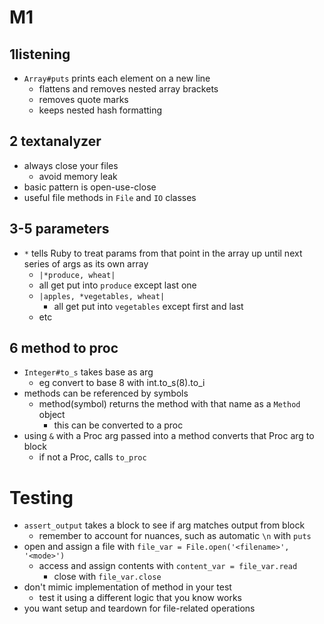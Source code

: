 # M1
## 1listening
- `Array#puts` prints each element on a new line
  - flattens and removes nested array brackets
  - removes quote marks
  - keeps nested hash formatting
## 2 textanalyzer
- always close your files
  - avoid memory leak
- basic pattern is open-use-close
- useful file methods in `File` and `IO` classes

## 3-5 parameters
- `*` tells Ruby to treat params from that point in the array up until next series of args as its own array
  -  `|*produce, wheat|`
    - all get put into `produce` except last one
  - `|apples, *vegetables, wheat|`
    - all get put into `vegetables` except first and last
  - etc
## 6 method to proc
- `Integer#to_s` takes base as arg
  - eg convert to base 8 with int.to_s(8).to_i
- methods can be referenced by symbols
  - method(symbol) returns the method with that name as a `Method` object
    - this can be converted to a proc
- using `&` with a Proc arg passed into a method converts that Proc arg to block
  - if not a Proc, calls `to_proc`
# Testing
- `assert_output` takes a block to see if arg matches output from block
  - remember to account for nuances, such as automatic `\n` with `puts`
- open and assign a file with `file_var = File.open('<filename>', '<mode>')`
  - access and assign contents with `content_var = file_var.read`
    - close with `file_var.close`
- don't mimic implementation of method in your test
  - test it using a different logic that you know works
- you want setup and teardown for file-related operations
